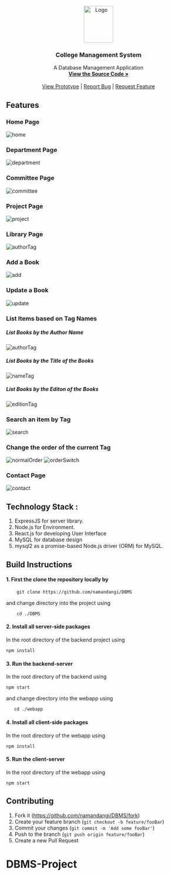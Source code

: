 <p align="center">
  <a href="https://dbms.netlify.app/contact">
    <img src="https://github.com/namandangi/DBMS/blob/main/webapp/src/images/project-lg.png" alt="Logo" width="80" height="100">
  </a>

  <h3 align="center">College Management System</h3>

  <p align="center">
    A Database Management Application
    <br />
    <a href="https://github.com/namandangi/DBMS/"><strong>View the Source Code »</strong></a>
    <br />
    <br />
    <a href="https://www.figma.com/proto/4fbhjAH0IujMdEugDL1EIf/College-Management?node-id=1%3A2&scaling=min-zoom">View Prototype</a>
    |
    <a href="https://github.com/namandangi/DBMS/issues">Report Bug</a>
    |
    <a href="https://github.com/namandangi/DBMS/issues">Request Feature</a>
  </p>
</p>

<p align="center">
  <h2> Features </h2>
<h3>Home Page</h3>
<img src="https://github.com/namandangi/DBMS/blob/main/public/docs/home.png" alt="home">
<h3>Department Page</h3>
<img src="https://github.com/namandangi/DBMS/blob/main/public/docs/department.png" alt="department">
<h3>Committee Page</h3>
<img src="https://github.com/namandangi/DBMS/blob/main/public/docs/committee.png" alt="committee">
<h3>Project Page</h3>
<img src="https://github.com/namandangi/DBMS/blob/main/public/docs/project.png" alt="project">
<h3>Library Page</h3>
<img src="https://github.com/namandangi/DBMS/blob/main/public/docs/authorTag.png" alt="authorTag">
<h3>Add a Book</h3>
<img src="https://github.com/namandangi/DBMS/blob/main/public/docs/add.png" alt="add">
<h3>Update a Book</h3>
<img src="https://github.com/namandangi/DBMS/blob/main/public/docs/update.png" alt="update">
<h3>List Items based on Tag Names</h3>
<h5>List Books by the Author Name</h5>
<img src="https://github.com/namandangi/DBMS/blob/main/public/docs/authorTag.png" alt="authorTag">
<h5>List Books by the Title of the Books</h5>
<img src="https://github.com/namandangi/DBMS/blob/main/public/docs/nameTag.png" alt="nameTag">
<h5>List Books by the Editon of the Books</h5>
<img src="https://github.com/namandangi/DBMS/blob/main/public/docs/edition.png" alt="editionTag">
<h3> Search an item by Tag</h3>
<img src="https://github.com/namandangi/DBMS/blob/main/public/docs/search.png" alt="search">
<h3> Change the order of the current Tag</h3>
<img src="https://github.com/namandangi/DBMS/blob/main/public/docs/edition.png" alt="normalOrder">
<img src="https://github.com/namandangi/DBMS/blob/main/public/docs/editionOrder.png" alt="orderSwitch">
<h3> Contact Page </h3>
<img src="https://github.com/namandangi/DBMS/blob/master/public/docs/contact.png" alt="contact">
</p>

## Technology Stack :

1.  ExpressJS for server library.
2.  Node.js for Environment.
3.  React.js for developing User Interface
4.  MySQL for database design
5.  mysql2 as a promise-based Node.js driver (ORM) for MySQL.


## Build Instructions

#### 1. First the clone the repository locally by

```
    git clone https://github.com/namandangi/DBMS
```

and change directory into the project using

```
    cd ./DBMS
```

#### 2. Install all server-side packages

In the root directory of the backend project using

```
npm install
```

#### 3. Run the backend-server

In the root directory of the backend using

```
npm start

```

and change directory into the webapp using

```
   cd ./webapp
```

#### 4. Install all client-side packages

In the root directory of the webapp using

```
npm install
```

#### 5. Run the client-server

In the root directory of the webapp using

```
npm start
```
## Contributing

1.  Fork it (https://github.com/namandangi/DBMS/fork)
2.  Create your feature branch (`git checkout -b feature/fooBar`)
3.  Commit your changes (`git commit -m 'Add some fooBar'`)
4.  Push to the branch (`git push origin feature/fooBar`)
5.  Create a new Pull Request
# DBMS-Project
